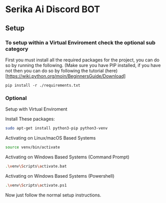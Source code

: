 # Serika Ai Discord BOT

## Setup
### To setup within a Virtual Enviroment check the optional sub category

First you must install all the required packages for the project, you can do so by running the following.
(Make sure you have PIP installed, if you have not then you can do so by following the tutorial (here)[https://wiki.python.org/moin/BeginnersGuide/Download]
```
pip install -r ./requirements.txt
```




### Optional

Setup with Virtual Enviroment

Install These packages:
```sh
sudo apt-get install python3-pip python3-venv
```

Activating on Linux/macOS Based Systems
```sh
source venv/bin/activate
```

Activating on Windows Based Systems (Command Prompt)
```sh
.\venv\Scripts\activate.bat
```

Activating on Windows Based Systems (Powershell)
```sh
.\venv\Scripts\activate.ps1
```

Now just follow the normal setup instructions.
